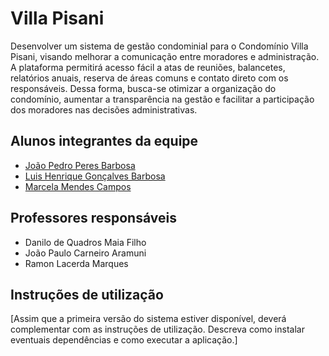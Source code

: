 # Villa Pisani

Desenvolver um sistema de gestão condominial para o Condomínio Villa Pisani, visando melhorar a comunicação entre moradores e administração. A plataforma permitirá acesso fácil a atas de reuniões, balancetes, relatórios anuais, reserva de áreas comuns e contato direto com os responsáveis. Dessa forma, busca-se otimizar a organização do condomínio, aumentar a transparência na gestão e facilitar a participação dos moradores nas decisões administrativas.

## Alunos integrantes da equipe

-   [João Pedro Peres Barbosa](https://github.com/jaoppb)
-   [Luis Henrique Gonçalves Barbosa](https://github.com/BGLuis)
-   [Marcela Mendes Campos](https://github.com/marcelacamposm)

## Professores responsáveis

-   Danilo de Quadros Maia Filho
-   João Paulo Carneiro Aramuni
-   Ramon Lacerda Marques

## Instruções de utilização

[Assim que a primeira versão do sistema estiver disponível, deverá complementar com as instruções de utilização. Descreva como instalar eventuais dependências e como executar a aplicação.]
